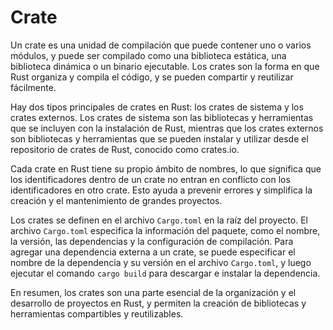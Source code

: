 # Crate

Un crate es una unidad de compilación que puede contener uno o varios módulos, y puede ser compilado como una biblioteca estática, una biblioteca dinámica o un binario ejecutable. Los crates son la forma en que Rust organiza y compila el código, y se pueden compartir y reutilizar fácilmente.

Hay dos tipos principales de crates en Rust: los crates de sistema y los crates externos. Los crates de sistema son las bibliotecas y herramientas que se incluyen con la instalación de Rust, mientras que los crates externos son bibliotecas y herramientas que se pueden instalar y utilizar desde el repositorio de crates de Rust, conocido como crates.io.

Cada crate en Rust tiene su propio ámbito de nombres, lo que significa que los identificadores dentro de un crate no entran en conflicto con los identificadores en otro crate. Esto ayuda a prevenir errores y simplifica la creación y el mantenimiento de grandes proyectos.

Los crates se definen en el archivo `Cargo.toml` en la raíz del proyecto. El archivo `Cargo.toml` especifica la información del paquete, como el nombre, la versión, las dependencias y la configuración de compilación. Para agregar una dependencia externa a un crate, se puede especificar el nombre de la dependencia y su versión en el archivo `Cargo.toml`, y luego ejecutar el comando `cargo build` para descargar e instalar la dependencia.

En resumen, los crates son una parte esencial de la organización y el desarrollo de proyectos en Rust, y permiten la creación de bibliotecas y herramientas compartibles y reutilizables.

